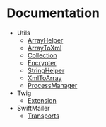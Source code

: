 # Documentation
* Utils
  * [ArrayHelper](Utils/ArrayHelper.md)
  * [ArrayToXml](Utils/ArrayToXml.md)
  * [Collection](Utils/Collection.md)
  * [Encrypter](Utils/Encrypter.md)
  * [StringHelper](Utils/StringHelper.md)
  * [XmlToArray](Utils/XmlToArray.md)
  * [ProcessManager](Utils/ProcessManager.md)
* Twig
  * [Extension](Utils/Extension.md)
* SwiftMailer
  * [Transports](Swiftmailer/Transports.md)
